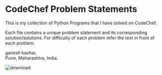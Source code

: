 # CodeChef Problem Statements
This is my collection of Python Programs that I have solved on CodeChef.<br />

Each file contains a unique problem statement and its corresponding solution/solutions.
For difficulty of each problem refer the text in front of each problem.

ganesh kavhar,<br />
Pune, Maharashtra, India.<br />


![download](https://user-images.githubusercontent.com/20369800/52273783-e82f4a00-2970-11e9-8b00-42e000e430ab.png)
